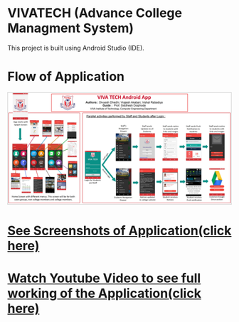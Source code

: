 # VIVATECH (Advance College Managment System)

This project is built using Android Studio (IDE). 
# Flow of Application

<img src="https://github.com/vrajesh99999/VIVATECH/blob/master/Screens/VIVa%20Poster.jpg">

</br>

# [See Screenshots of Application(click here)](https://github.com/vrajesh99999/VIVATECH/tree/master/Screens)

# [Watch Youtube Video to see full working of the Application(click here)](https://www.youtube.com/watch?v=Hh1cANxaaJ0&t=)
